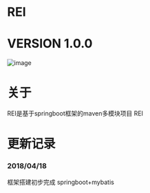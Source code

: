 # REI
# VERSION 1.0.0
![image](https://raw.githubusercontent.com/ByNow/rei/master/rei-admin/src/main/resources/webapp/static/images/rei.jpg)

# 关于
REI是基于springboot框架的maven多模块项目
REI
# 更新记录
### 2018/04/18
框架搭建初步完成
springboot+mybatis




